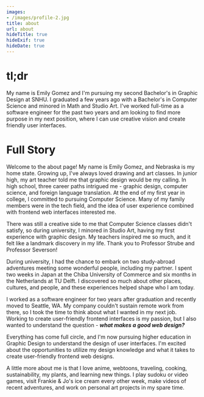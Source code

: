 ```yaml
---
images:
- /images/profile-2.jpg
title: about
url: about
hideTitle: true
hideExif: true
hideDate: true
---
```


<div align="left-aligned">
	<h1>tl;dr</h1>
	<p>
		My name is Emily Gomez and I'm pursuing my second Bachelor's in Graphic Design at SNHU. I graduated a few years ago with a Bachelor's in Computer Science and minored in Math and Studio Art. I've worked full-time as a software engineer for the past two years and am looking to find more purpose in my next position, where I can use creative vision and create friendly user interfaces.
	</p>
	<h1>Full Story</h1>
	<p>
        Welcome to the about page! My name is Emily Gomez, and Nebraska is my home state. Growing up, I've always loved drawing and art classes. In junior high, my art teacher told me that graphic design would be my calling. In high school, three career paths intrigued me -  graphic design, computer science, and foreign language translation. At the end of my first year in college, I committed to pursuing Computer Science. Many of my family members were in the tech field, and the idea of user experience combined with frontend web interfaces interested me.
	</p>
	<p>
		There was still a creative side to me that Computer Science classes didn't satisfy, so during university, I minored in Studio Art, having my first experience with graphic design. My teachers inspired me so much, and it felt like a landmark discovery in my life. Thank you to Professor Strube and Professor Severson!
	</p>
	<p>
		During university, I had the chance to embark on two study-abroad adventures meeting some wonderful people, including my partner. I spent two weeks in Japan at the Chiba University of Commerce and six months in the Netherlands at TU Delft. I discovered so much about other places, cultures, and people, and these experiences helped shape who I am today.
	</p>
	<p>
		I worked as a software engineer for two years after graduation and recently moved to Seattle, WA. My company couldn't sustain remote work from there, so I took the time to think about what I wanted in my next job. Working to create user-friendly frontend interfaces is my passion, but I also wanted to understand the question - <b><i>what makes a good web design?</i></b>
	<p>
		Everything has come full circle, and I'm now pursuing higher education in Graphic Design to understand the design of user interfaces. I'm excited about the opportunities to utilize my design knowledge and what it takes to create user-friendly frontend web designs.
	</p>
	<p>
		A little more about me is that I love anime, webtoons, traveling, cooking, sustainability, my plants, and learning new things. I play sudoku or video games, visit Frankie & Jo's ice cream every other week, make videos of recent adventures, and work on personal art projects in my spare time.
	</p>
</div>
